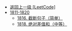 - [返回上一级 [LeetCode]](LeetCode/)
- [1811-1820](LeetCode/1811-1820/)
  - [1816. 截断句子（简单）](LeetCode/1811-1820/1816.%20截断句子（简单）.md)
  - [1818. 绝对差值和（中等）](LeetCode/1811-1820/1818.%20绝对差值和（中等）.md)
